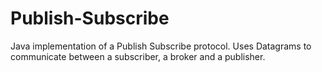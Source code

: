 # Publish-Subscribe
Java implementation of a Publish Subscribe protocol. Uses Datagrams to communicate between a subscriber, a broker and a publisher.
